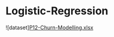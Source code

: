 # Logistic-Regression



![dataset][P12-Churn-Modelling.xlsx](https://github.com/hardly23/Logistic-Regression/files/6764647/P12-Churn-Modelling.xlsx)
